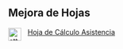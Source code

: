 ## Mejora de Hojas

<img align="left" alt="attendance" width="26px" src="https://cdn-icons-png.flaticon.com/512/3997/3997600.png" style="padding-right:10px;" /> [Hoja de Cálculo Asistencia](https://docs.google.com/spreadsheets/d/1YzVOEBdwSpr9_panJyWRmrlh41gSZlLH8z1sp1cErqs/edit?usp=sharing)
